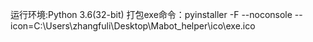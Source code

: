 运行环境:Python 3.6(32-bit)
打包exe命令：pyinstaller -F --noconsole --icon=C:\Users\zhangfuli\Desktop\Mabot_helper\ico\exe.ico
